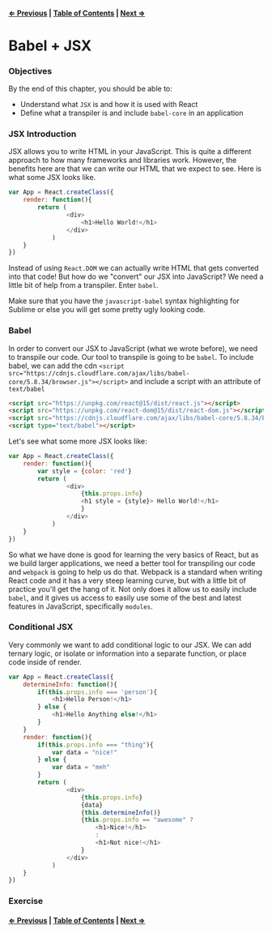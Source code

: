 #### [⇐ Previous](./01-intro.md) | [Table of Contents](./../readme.md) | [Next ⇒](./03-webpack.md)

# Babel + JSX

### Objectives

By the end of this chapter, you should be able to:

- Understand what `JSX` is and how it is used with React
- Define what a transpiler is and include `babel-core` in an application

### JSX Introduction

JSX allows you to write HTML in your JavaScript. This is quite a different approach to how many frameworks and libraries work. However, the benefits here are that we can write our HTML that we expect to see. Here is what some JSX looks like.

```js
var App = React.createClass({
    render: function(){
        return (
                <div>
                    <h1>Hello World!</h1>
                </div>
            )
    }
})
```

Instead of using `React.DOM` we can actually write HTML that gets converted into that code! But how do we "convert" our JSX into JavaScript? We need a little bit of help from a transpiler. Enter `babel`.

Make sure that you have the `javascript-babel` syntax highlighting for Sublime or else you will get some pretty ugly looking code.

### Babel

In order to convert our JSX to JavaScript (what we wrote before), we need to transpile our code. Our tool to transpile is going to be `babel`. To include babel, we can add the cdn `<script src="https://cdnjs.cloudflare.com/ajax/libs/babel-core/5.8.34/browser.js"></script>` and include a script with an attribute of `text/babel`

```html
<script src="https://unpkg.com/react@15/dist/react.js"></script>
<script src="https://unpkg.com/react-dom@15/dist/react-dom.js"></script>
<script src="https://cdnjs.cloudflare.com/ajax/libs/babel-core/5.8.34/browser.js"></script>
<script type="text/babel"></script>
```

Let's see what some more JSX looks like:

```js
var App = React.createClass({
    render: function(){
        var style = {color: 'red'}
        return (
                <div>
                    {this.props.info}
                    <h1 style = {style}> Hello World!</h1>
                    }
                </div>
            )
    }
})
```

So what we have done is good for learning the very basics of React, but as we build larger applications, we need a better tool for transpiling our code and `webpack` is going to help us do that. Webpack is a standard when writing React code and it has a very steep learning curve, but with a little bit of practice you'll get the hang of it. Not only does it allow us to easily include `babel`, and it gives us access to easily use some of the best and latest features in JavaScript, specifically `modules`.

### Conditional JSX

Very commonly we want to add conditional logic to our JSX. We can add ternary logic, or isolate or information into a separate function, or place code inside of render.

```js
var App = React.createClass({
    determineInfo: function(){
        if(this.props.info === 'person'){
            <h1>Hello Person!</h1>
        } else {
            <h1>Hello Anything else!</h1>
        }
    }
    render: function(){
        if(this.props.info === "thing"){
            var data = "nice!"
        } else {
            var data = "meh"
        }
        return (
                <div>
                    {this.props.info}
                    {data}
                    {this.determineInfo()}
                    {this.props.info == "awesome" ? 
                        <h1>Nice!</h1>
                        :
                        <h1>Not nice!</h1>
                    }
                </div>
            )
    }
})
```

### Exercise

#### [⇐ Previous](./01-intro.md) | [Table of Contents](./../readme.md) | [Next ⇒](./03-webpack.md)
